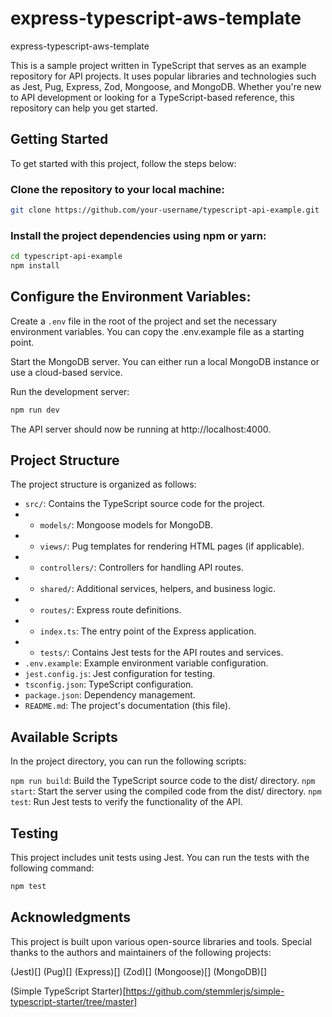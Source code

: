 # express-typescript-aws-template
express-typescript-aws-template

This is a sample project written in TypeScript that serves as an example repository for API projects. It uses popular libraries and technologies such as Jest, Pug, Express, Zod, Mongoose, and MongoDB. Whether you're new to API development or looking for a TypeScript-based reference, this repository can help you get started.

## Getting Started
To get started with this project, follow the steps below:

### Clone the repository to your local machine:

```bash
git clone https://github.com/your-username/typescript-api-example.git
```

### Install the project dependencies using npm or yarn:
```bash
cd typescript-api-example
npm install
```

## Configure the Environment Variables:

Create a `.env` file in the root of the project and set the necessary environment variables. You can copy the .env.example file as a starting point.

Start the MongoDB server. You can either run a local MongoDB instance or use a cloud-based service.

Run the development server:

```bash
npm run dev
```
The API server should now be running at http://localhost:4000.

## Project Structure
The project structure is organized as follows:

- `src/`: Contains the TypeScript source code for the project.
- - `models/`: Mongoose models for MongoDB.
- - `views/`: Pug templates for rendering HTML pages (if applicable).
- - `controllers/`: Controllers for handling API routes.
- - `shared/`: Additional services, helpers, and business logic.
- - `routes/`: Express route definitions.
- - `index.ts`: The entry point of the Express application.
- - `tests/`: Contains Jest tests for the API routes and services.
- `.env.example`: Example environment variable configuration.
- `jest.config.js`: Jest configuration for testing.
- `tsconfig.json`: TypeScript configuration.
- `package.json`: Dependency management.
- `README.md`: The project's documentation (this file).

## Available Scripts
In the project directory, you can run the following scripts:

`npm run build`: Build the TypeScript source code to the dist/ directory.
`npm start`: Start the server using the compiled code from the dist/ directory.
`npm test`: Run Jest tests to verify the functionality of the API.

## Testing
This project includes unit tests using Jest. You can run the tests with the following command:

```bash
npm test
```

## Acknowledgments
This project is built upon various open-source libraries and tools. Special thanks to the authors and maintainers of the following projects:

(Jest)[]
(Pug)[]
(Express)[]
(Zod)[]
(Mongoose)[]
(MongoDB)[]

(Simple TypeScript Starter)[https://github.com/stemmlerjs/simple-typescript-starter/tree/master]